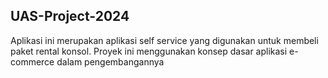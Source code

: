 ## UAS-Project-2024
Aplikasi ini merupakan aplikasi self service yang digunakan untuk membeli paket rental konsol. Proyek ini menggunakan konsep dasar aplikasi e-commerce dalam pengembangannya 
